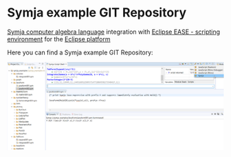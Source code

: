# Symja example GIT Repository
 
 
[Symja computer algebra language](https://github.com/axkr/symja_android_library) integration with [Eclipse EASE - scripting environment](https://www.eclipse.org/ease/) for the [Eclipse platform](https://www.eclipse.org/)
   
Here you can find a Symja example GIT Repository:

 ![Symja example GIT Repository](symjaexamples1.png)
  